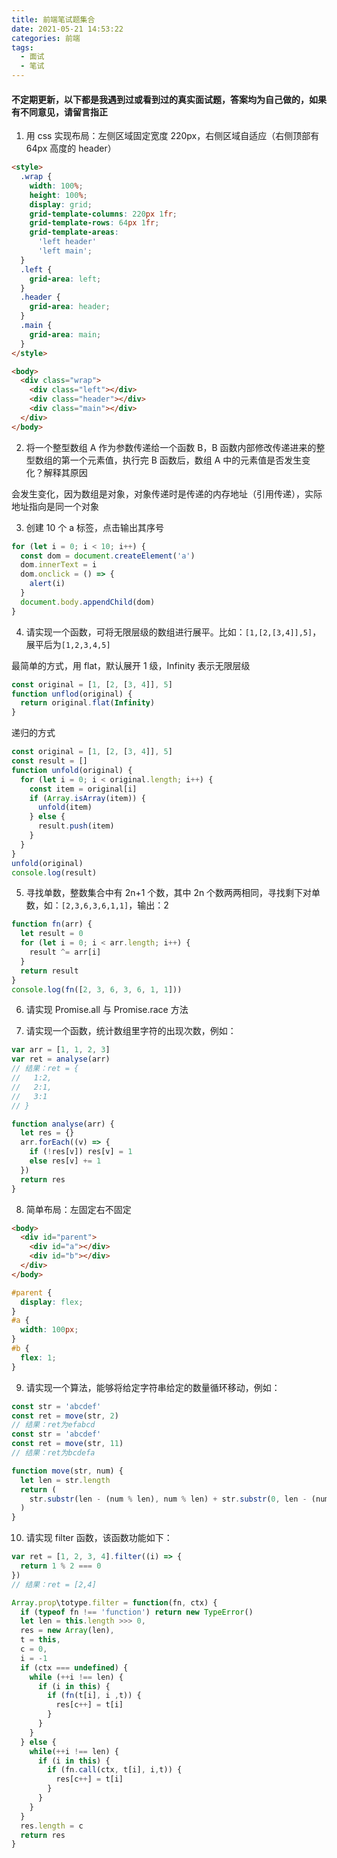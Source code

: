 ```yaml
---
title: 前端笔试题集合
date: 2021-05-21 14:53:22
categories: 前端
tags:
  - 面试
  - 笔试
---
```


#### 不定期更新，以下都是我遇到过或看到过的真实面试题，答案均为自己做的，如果有不同意见，请留言指正

1. 用 css 实现布局：左侧区域固定宽度 220px，右侧区域自适应（右侧顶部有 64px 高度的 header）

```html
<style>
  .wrap {
    width: 100%;
    height: 100%;
    display: grid;
    grid-template-columns: 220px 1fr;
    grid-template-rows: 64px 1fr;
    grid-template-areas:
      'left header'
      'left main';
  }
  .left {
    grid-area: left;
  }
  .header {
    grid-area: header;
  }
  .main {
    grid-area: main;
  }
</style>

<body>
  <div class="wrap">
    <div class="left"></div>
    <div class="header"></div>
    <div class="main"></div>
  </div>
</body>
```

2. 将一个整型数组 A 作为参数传递给一个函数 B，B 函数内部修改传递进来的整型数组的第一个元素值，执行完 B 函数后，数组 A 中的元素值是否发生变化？解释其原因

会发生变化，因为数组是对象，对象传递时是传递的内存地址（引用传递），实际地址指向是同一个对象

3. 创建 10 个 a 标签，点击输出其序号

```js
for (let i = 0; i < 10; i++) {
  const dom = document.createElement('a')
  dom.innerText = i
  dom.onclick = () => {
    alert(i)
  }
  document.body.appendChild(dom)
}
```

4. 请实现一个函数，可将无限层级的数组进行展平。比如：`[1,[2,[3,4]],5]`，展平后为`[1,2,3,4,5]`

最简单的方式，用 flat，默认展开 1 级，Infinity 表示无限层级

```js
const original = [1, [2, [3, 4]], 5]
function unflod(original) {
  return original.flat(Infinity)
}
```

递归的方式

```js
const original = [1, [2, [3, 4]], 5]
const result = []
function unfold(original) {
  for (let i = 0; i < original.length; i++) {
    const item = original[i]
    if (Array.isArray(item)) {
      unfold(item)
    } else {
      result.push(item)
    }
  }
}
unfold(original)
console.log(result)
```

5. 寻找单数，整数集合中有 2n+1 个数，其中 2n 个数两两相同，寻找剩下对单数，如：`[2,3,6,3,6,1,1]`，输出：2

```js
function fn(arr) {
  let result = 0
  for (let i = 0; i < arr.length; i++) {
    result ^= arr[i]
  }
  return result
}
console.log(fn([2, 3, 6, 3, 6, 1, 1]))
```

6. 请实现 Promise.all 与 Promise.race 方法

7. 请实现一个函数，统计数组里字符的出现次数，例如：

```js
var arr = [1, 1, 2, 3]
var ret = analyse(arr)
// 结果：ret = {
//   1:2,
//   2:1,
//   3:1
// }
```

```js
function analyse(arr) {
  let res = {}
  arr.forEach((v) => {
    if (!res[v]) res[v] = 1
    else res[v] += 1
  })
  return res
}
```

8. 简单布局：左固定右不固定

```html
<body>
  <div id="parent">
    <div id="a"></div>
    <div id="b"></div>
  </div>
</body>
```

```css
#parent {
  display: flex;
}
#a {
  width: 100px;
}
#b {
  flex: 1;
}
```

9. 请实现一个算法，能够将给定字符串给定的数量循环移动，例如：

```js
const str = 'abcdef'
const ret = move(str, 2)
// 结果：ret为efabcd
const str = 'abcdef'
const ret = move(str, 11)
// 结果：ret为bcdefa
```

```js
function move(str, num) {
  let len = str.length
  return (
    str.substr(len - (num % len), num % len) + str.substr(0, len - (num % len))
  )
}
```

10. 请实现 filter 函数，该函数功能如下：

```js
var ret = [1, 2, 3, 4].filter((i) => {
  return 1 % 2 === 0
})
// 结果：ret = [2,4]
```

```js
Array.prop\totype.filter = function(fn, ctx) {
  if (typeof fn !== 'function') return new TypeError()
  let len = this.length >>> 0,
  res = new Array(len),
  t = this,
  c = 0,
  i = -1
  if (ctx === undefined) {
    while (++i !== len) {
      if (i in this) {
        if (fn(t[i], i ,t)) {
          res[c++] = t[i]
        }
      }
    }
  } else {
    while(++i !== len) {
      if (i in this) {
        if (fn.call(ctx, t[i], i,t)) {
          res[c++] = t[i]
        }
      }
    }
  }
  res.length = c
  return res
}
```
